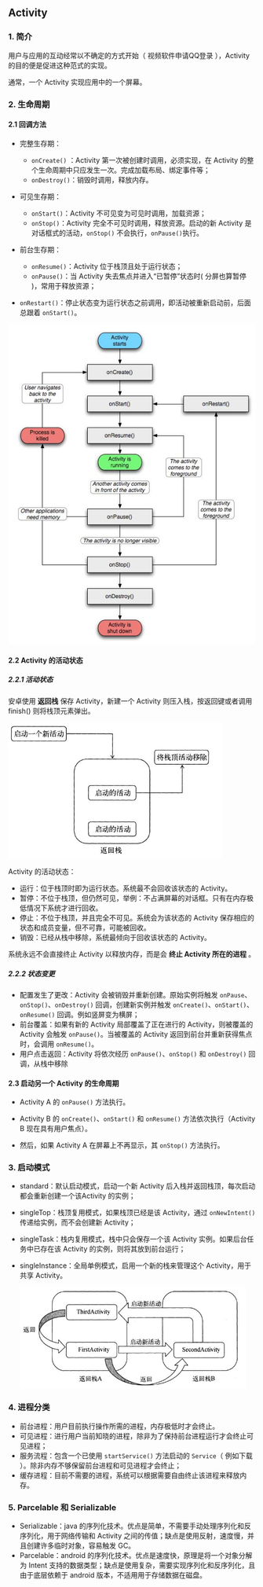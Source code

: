 ## Activity

### 1. 简介

用户与应用的互动经常以不确定的方式开始（ 视频软件申请QQ登录 ），Activity 的目的便是促进这种范式的实现。

通常，一个 Activity 实现应用中的一个屏幕。



### 2. 生命周期

#### 2.1 回调方法

- 完整生存期：
  - `onCreate()` ：Activity 第一次被创建时调用，必须实现，在 Activity 的整个生命周期中只应发生一次。完成加载布局、绑定事件等；
  - `onDestroy()`：销毁时调用，释放内存。
- 可见生存期：
  - `onStart()`：Activity 不可见变为可见时调用，加载资源；
  - `onStop()`：Activity 完全不可见时调用，释放资源。启动的新 Activity 是对话框式的活动，`onStop()` 不会执行，`onPause()`执行。
- 前台生存期：
  - `onResume()`：Activity 位于栈顶且处于运行状态；
  - `onPause()`：当 Activity 失去焦点并进入“已暂停”状态时( 分屏也算暂停 )，常用于释放资源；

- `onRestart()`：停止状态变为运行状态之前调用，即活动被重新启动前，后面总跟着 `onStart()`。

![](img/Activity生命周期.jpg)

#### 2.2 Activity 的活动状态

##### 2.2.1 活动状态

安卓使用 **返回栈** 保存 Activity，新建一个 Activity 则压入栈，按返回键或者调用 finish() 则将栈顶元素弹出。

<img src="img/返回栈示意图.jpg" style="zoom:70%">

Activity 的活动状态：

- 运行：位于栈顶时即为运行状态。系统最不会回收该状态的 Activity。
- 暂停：不位于栈顶，但仍然可见，举例：不占满屏幕的对话框。只有在内存极低情况下系统才进行回收。
- 停止：不位于栈顶，并且完全不可见。系统会为该状态的 Activity 保存相应的状态和成员变量，但不可靠，可能被回收。
- 销毁：已经从栈中移除，系统最倾向于回收该状态的 Activity。

系统永远不会直接终止 Activity 以释放内存，而是会 **终止 Activity 所在的进程** 。

##### 2.2.2 状态变更

- 配置发生了更改：Activity 会被销毁并重新创建。原始实例将触发 `onPause`、`onStop()`、`onDestroy()`  回调，创建新实例并触发 `onCreate()`、`onStart()`、`onResume()` 回调。例如竖屏变为横屏；
- 前台覆盖：如果有新的 Activity 局部覆盖了正在进行的 Activity，则被覆盖的 Activity 会触发 `onPause()`。当被覆盖的 Activity 返回到前台并重新获得焦点时，会调用 `onResume()`。
- 用户点击返回：Activity 将依次经历 `onPause()`、`onStop()` 和 `onDestroy()` 回调，从栈中移除

#### 2.3 启动另一个 Activity 的生命周期

- Activity A 的 `onPause()` 方法执行。

- Activity B 的 `onCreate()`、`onStart()` 和 `onResume()` 方法依次执行（Activity B 现在具有用户焦点）。

- 然后，如果 Activity A 在屏幕上不再显示，其 `onStop()` 方法执行。



### 3. 启动模式

- standard：默认启动模式，启动一个新 Activity 后入栈并返回栈顶，每次启动都会重新创建一个该Activity 的实例；

- singleTop：栈顶复用模式，如果栈顶已经是该 Activity，通过 `onNewIntent()` 传递给实例，而不会创建新 Activity；

- singleTask：栈内复用模式，栈中只会保存一个该 Activity 实例。如果后台任务中已存在该 Activity 的实例，则将其放到前台运行；

- singleInstance：全局单例模式，启用一个新的栈来管理这个 Activity，用于共享 Activity。

  <img src="img/singleInstance示意图.jpg" style="zoom:65%">



### 4. 进程分类

- 前台进程：用户目前执行操作所需的进程，内存极低时才会终止。
- 可见进程：进行用户当前知晓的进程，除非为了保持前台进程运行才会终止可见进程；
- 服务流程：包含一个已使用 `startService()` 方法启动的 `Service`（ 例如下载 ）。除非内存不够保留前台进程和可见进程才会终止；
- 缓存进程：目前不需要的进程，系统可以根据需要自由终止该进程来释放内存。



### 5. Parcelable 和 Serializable

- Serializable：java 的序列化技术。优点是简单，不需要手动处理序列化和反序列化，用于网络传输和 Activity 之间的传值；缺点是使用反射，速度慢，并且创建许多临时对象，容易触发 GC。
- Parcelable：android 的序列化技术。优点是速度快，原理是将一个对象分解为 Intent 支持的数据类型；缺点是使用复杂，需要实现序列化和反序列化，且由于底层依赖于 android 版本，不适用用于存储数据在磁盘。

